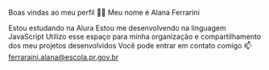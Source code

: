 Boas vindas ao meu perfil 💙💙
Meu nome é Alana Ferrarini

Estou estudando na Alura
Estou me desenvolvendo na linguagem JavaScript
Utilizo esse espaço para minha organização e compartilhamento dos meu projetos desenvolvidos
Você pode entrar em contato comigo 📫
ferraraini.alana@escola.pr.gov.br

